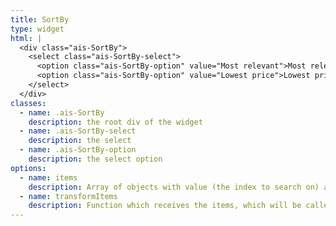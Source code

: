 ```yaml
---
title: SortBy
type: widget
html: |
  <div class="ais-SortBy">
    <select class="ais-SortBy-select">
      <option class="ais-SortBy-option" value="Most relevant">Most relevant</option>
      <option class="ais-SortBy-option" value="Lowest price">Lowest price</option>
    </select>
  </div>
classes:
  - name: .ais-SortBy
    description: the root div of the widget
  - name: .ais-SortBy-select
    description: the select
  - name: .ais-SortBy-option
    description: the select option
options:
  - name: items
    description: Array of objects with value (the index to search on) and a label
  - name: transformItems
    description: Function which receives the items, which will be called before displaying them. Should return a new array with the same shape as the original array. Useful for mapping over the items to transform, remove or reorder them
---
```

